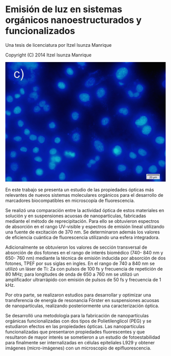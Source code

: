 Emisión de luz en sistemas orgánicos nanoestructurados y funcionalizados
================================================================

Una tesis de licenciatura por Itzel Isunza Manrique

Copyright (C) 2014 Itzel Isunza Manrique

![](content/images/resultados/sec1/60x/060x_ex420-450_em570-590yo.jpg)

En este trabajo se presenta un estudio de las propiedades ópticas más relevantes de nuevos sistemas moleculares orgánicos para el desarrollo de marcadores biocompatibles en microscopía de fluorescencia.

Se realizó una comparación entre la actividad óptica de estos materiales en solución y en suspensiones acuosas de nanopartículas, fabricadas mediante el método de reprecipitación. Para ello se obtuvieron espectros de absorción en el rango UV-visible y espectros de emisión lineal utilizando una fuente de excitación de 370 nm. Se determinaron además los valores de eficiencia cuántica de fluorescencia utilizando una esfera integradora. 

Adicionalmente se obtuvieron los valores de sección transversal de absorción de dos fotones en el rango de interés biomédico (740- 840 nm y 650- 760 nm) mediante la técnica de emisión inducida por absorción de dos fotones, TPEF por sus siglas en ingles. En el rango de 740 a 840 nm se utilizó un láser de Ti: Za con pulsos de 100 fs y frecuencia de repetición de 80 MHz; para longitudes de onda de 650 a 760 nm se utilizó un amplificador ultrarrápido con emisión de pulsos de 50 fs y frecuencia de 1 kHz.
    
Por otra parte, se realizaron estudios para desarrollar y optimizar una transferencia de energía de resonancia Förster en suspensiones acuosas de nanopartículas, realizando posteriormente una caracterización óptica.     
    
Se desarrolló una metodología para la fabricación de nanopartículas orgánicas funcionalizadas con dos tipos de Polietilenglicol (PEG) y se estudiaron efectos en las propiedades ópticas. Las nanopartículas funcionalizadas que presentaron propiedades fluorescentes y que resultaron de mayor interés se sometieron a un estudio de fotoestabilidad para finalmente ser internalizadas en células epiteliales L929 y obtener imágenes (micro-imágenes) con un microscopio de epifluorescencia.
